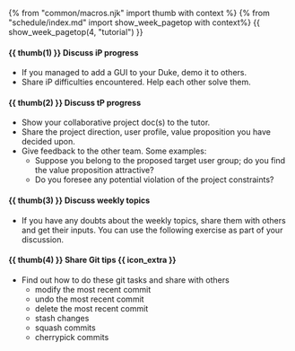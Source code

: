 {% from "common/macros.njk" import thumb with context %}
{% from "schedule/index.md" import show_week_pagetop with context%}
{{ show_week_pagetop(4, "tutorial") }}

#### {{ thumb(1) }} **Discuss iP progress**

* If you managed to add a GUI to your Duke, demo it to others.
* Share iP difficulties encountered. Help each other solve them.

#### {{ thumb(2) }} **Discuss tP progress**

* Show your collaborative project doc(s) to the tutor.
* Share the project direction, user profile, value proposition you have decided upon.
* Give feedback to the other team. Some examples:
  * Suppose you belong to the proposed target user group; do you find the value proposition attractive?
  * Do you foresee any potential violation of the project constraints?

#### {{ thumb(3) }} **Discuss weekly topics**

* If you have any doubts about the weekly topics, share them with others and get their inputs. You can use the following exercise as part of your discussion.

<div class="indented-level2">

<include src="../../book/combined/exercises/interpretClassAndObjectDiagramAllNotations.md" />
<p/>
</div>

#### {{ thumb(4) }} **Share Git tips** {{ icon_extra }}

* Find out how to do these git tasks and share with others
  * modify the most recent commit
  * undo the most recent commit
  * delete the most recent commit
  * stash changes
  * squash commits
  * cherrypick commits
